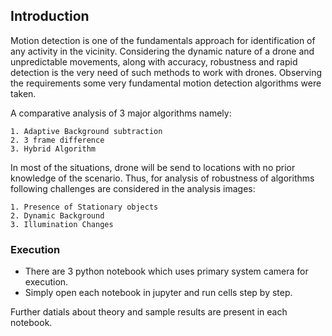 ## Introduction

Motion detection is one of the fundamentals approach for identification of any activity in the vicinity. Considering the dynamic nature of a drone and unpredictable movements, along with accuracy,
robustness and rapid detection is the very need of such methods to work with drones. Observing the
requirements some very fundamental motion detection algorithms were taken.

A comparative analysis of 3 major algorithms namely:

```
1. Adaptive Background subtraction
2. 3 frame difference
3. Hybrid Algorithm

```

In most of the situations, drone will be send to locations with no prior knowledge of the scenario.
Thus, for analysis of robustness of algorithms following challenges are considered in the analysis images:

```
1. Presence of Stationary objects
2. Dynamic Background
3. Illumination Changes
```

### Execution
* There are 3 python notebook which uses primary system camera for execution.
* Simply open each notebook in jupyter and run cells step by step.

Further datials about theory and sample results are present in each notebook.
